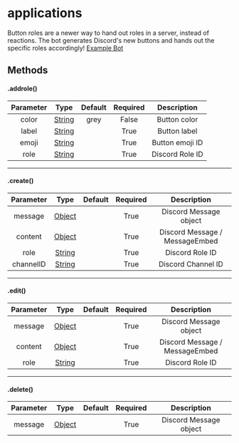 # applications

Button roles are a newer way to hand out roles in a server, instead of reactions. The bot generates Discord's new buttons and hands out the specific roles accordingly! [Example Bot](https://github.com/Nuggies-bot/buttonroles-example)

## Methods

#### .addrole()

| **Parameter** | **Type**                                                                                          | **Default** | **Required** | **Description** |
|:-------------:|:-------------------------------------------------------------------------------------------------:|:-----------:|:------------:|:---------------:|
| color         | [String](https://developer.mozilla.org/en-US/docs/Web/JavaScript/Reference/Global_Objects/String) | grey        | False        | Button color    |
| label         | [String](https://developer.mozilla.org/en-US/docs/Web/JavaScript/Reference/Global_Objects/String) |             | True         | Button label    |
| emoji         | [String](https://developer.mozilla.org/en-US/docs/Web/JavaScript/Reference/Global_Objects/String) |             | True         | Button emoji ID |
| role          | [String](https://developer.mozilla.org/en-US/docs/Web/JavaScript/Reference/Global_Objects/String) |             | True         | Discord Role ID |

<hr>

#### .create()

| **Parameter** | **Type**                                                                                          | **Default** | **Required** | **Description**                |
|:-------------:|:-------------------------------------------------------------------------------------------------:|:-----------:|:------------:|:------------------------------:|
| message       | [Object](https://developer.mozilla.org/en-US/docs/Web/JavaScript/Reference/Global_Objects/Object) |             | True         | Discord Message object         |
| content       | [Object](https://developer.mozilla.org/en-US/docs/Web/JavaScript/Reference/Global_Objects/Object) |             | True         | Discord Message / MessageEmbed |
| role          | [String](https://developer.mozilla.org/en-US/docs/Web/JavaScript/Reference/Global_Objects/String) |             | True         | Discord Role ID                |
| channelID     | [String](https://developer.mozilla.org/en-US/docs/Web/JavaScript/Reference/Global_Objects/String) |             | True         | Discord Channel ID             |

<hr>

#### .edit()

| **Parameter** | **Type**                                                                                          | **Default** | **Required** | **Description**                |
|:-------------:|:-------------------------------------------------------------------------------------------------:|:-----------:|:------------:|:------------------------------:|
| message       | [Object](https://developer.mozilla.org/en-US/docs/Web/JavaScript/Reference/Global_Objects/Object) |             | True         | Discord Message object         |
| content       | [Object](https://developer.mozilla.org/en-US/docs/Web/JavaScript/Reference/Global_Objects/Object) |             | True         | Discord Message / MessageEmbed |
| role          | [String](https://developer.mozilla.org/en-US/docs/Web/JavaScript/Reference/Global_Objects/String) |             | True         | Discord Role ID                |

<hr>

#### .delete()

| **Parameter** | **Type**                                                                                          | **Default** | **Required** | **Description**        |
|:-------------:|:-------------------------------------------------------------------------------------------------:|:-----------:|:------------:|:----------------------:|
| message       | [Object](https://developer.mozilla.org/en-US/docs/Web/JavaScript/Reference/Global_Objects/Object) |             | True         | Discord Message object |
